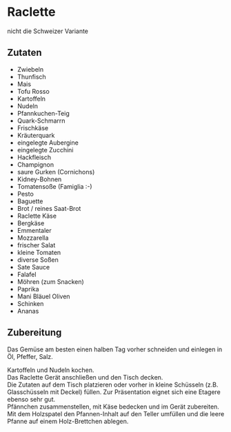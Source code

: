 # Raclette

nicht die Schweizer Variante

## Zutaten

- Zwiebeln
- Thunfisch
- Mais
- Tofu Rosso
- Kartoffeln
- Nudeln
- Pfannkuchen-Teig
- Quark-Schmarrn
- Frischkäse
- Kräuterquark
- eingelegte Aubergine
- eingelegte Zucchini
- Hackfleisch
- Champignon
- saure Gurken (Cornichons)
- Kidney-Bohnen
- Tomatensoße (Famiglia :-)
- Pesto
- Baguette
- Brot / reines Saat-Brot
- Raclette Käse
- Bergkäse
- Emmentaler
- Mozzarella
- frischer Salat
- kleine Tomaten
- diverse Soßen
- Sate Sauce
- Falafel
- Möhren (zum Snacken)
- Paprika
- Mani Bläuel Oliven
- Schinken
- Ananas

## Zubereitung

Das Gemüse am besten einen halben Tag vorher schneiden und einlegen in Öl, Pfeffer, Salz.  

 
Kartoffeln und Nudeln kochen.  
Das Raclette Gerät anschließen und den Tisch decken.  
Die Zutaten auf dem Tisch platzieren oder vorher in kleine Schüsseln (z.B. Glasschüsseln mit Deckel) füllen. 
Zur Präsentation eignet sich eine Etagere ebenso sehr gut.  
Pfännchen zusammenstellen, mit Käse bedecken und im Gerät zubereiten.  
Mit dem Holzspatel den Pfannen-Inhalt auf den Teller umfüllen und die leere Pfanne auf einem Holz-Brettchen ablegen.
